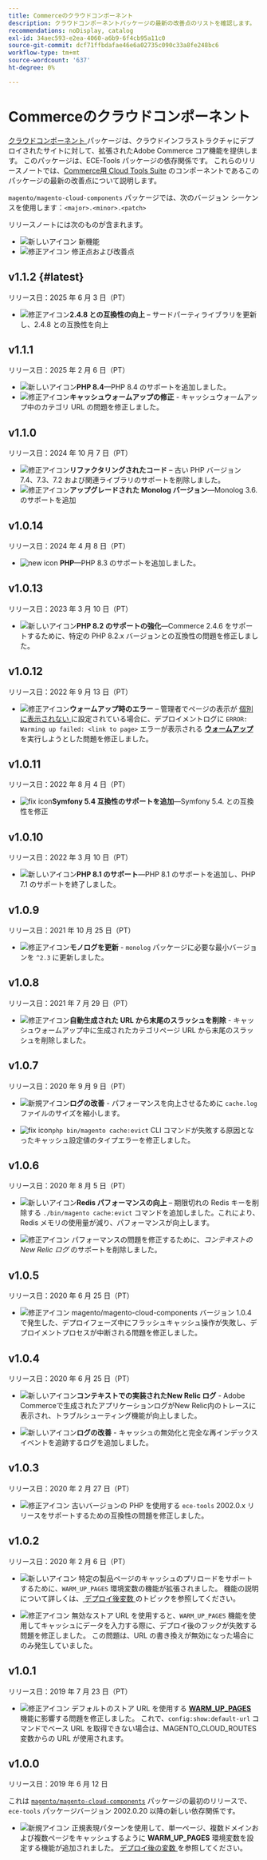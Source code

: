 ```yaml
---
title: Commerceのクラウドコンポーネント
description: クラウドコンポーネントパッケージの最新の改善点のリストを確認します。
recommendations: noDisplay, catalog
exl-id: 34aec593-e2ea-4060-a6b9-6f4cb95a11c0
source-git-commit: dcf71ffbdafae46e6a02735c090c33a8fe248bc6
workflow-type: tm+mt
source-wordcount: '637'
ht-degree: 0%

---
```


# Commerceのクラウドコンポーネント

[ クラウドコンポーネント ](https://github.com/magento/magento-cloud-components) パッケージは、クラウドインフラストラクチャにデプロイされたサイトに対して、拡張されたAdobe Commerce コア機能を提供します。 このパッケージは、ECE-Tools パッケージの依存関係です。 これらのリリースノートでは、[Commerce用 Cloud Tools Suite](cloud-tools-suite.md) のコンポーネントであるこのパッケージの最新の改善点について説明します。

`magento/magento-cloud-components` パッケージでは、次のバージョン シーケンスを使用します：`<major>.<minor>.<patch>`

リリースノートには次のものが含まれます。

- ![ 新しいアイコン ](../../assets/new.svg) 新機能
- ![ 修正アイコン ](../../assets/fix.svg) 修正点および改善点

<!--Add release notes below-->

## v1.1.2 {#latest}

リリース日：2025 年 6 月 3 日（PT）

- ![ 修正アイコン ](../../assets/fix.svg)**2.4.8 との互換性の向上** – サードパーティライブラリを更新し、2.4.8 との互換性を向上 <!-- MCLOUD-13707	 - -->

## v1.1.1

リリース日：2025 年 2 月 6 日（PT）

- ![ 新しいアイコン ](../../assets/new.svg)**PHP 8.4**—PHP 8.4 のサポートを追加しました。<!-- MCLOUD-13148	 - -->
- ![ 修正アイコン ](../../assets/fix.svg)**キャッシュウォームアップの修正** - キャッシュウォームアップ中のカテゴリ URL の問題を修正しました。<!-- MCLOUD-12454 - -->


## v1.1.0

リリース日：2024 年 10 月 7 日（PT）

- ![ 修正アイコン ](../../assets/fix.svg)**リファクタリングされたコード** – 古い PHP バージョン 7.4、7.3、7.2 および関連ライブラリのサポートを削除しました。<!-- MCLOUD-9278 - -->
- ![ 修正アイコン ](../../assets/fix.svg)**アップグレードされた Monolog バージョン**—Monolog 3.6.<!-- MCLOUD-12855 - --> のサポートを追加

## v1.0.14

リリース日：2024 年 4 月 8 日（PT）

- ![new icon](../../assets/new.svg) **PHP**—PHP 8.3 のサポートを追加しました。

## v1.0.13

リリース日：2023 年 3 月 10 日（PT）

- ![ 新しいアイコン ](../../assets/new.svg)**PHP 8.2 のサポートの強化**—Commerce 2.4.6 をサポートするために、特定の PHP 8.2.x バージョンとの互換性の問題を修正しました。

## v1.0.12

リリース日：2022 年 9 月 13 日（PT）

- ![ 修正アイコン ](../../assets/fix.svg)**ウォームアップ時のエラー** – 管理者でページの表示が [ 個別に表示されない ](../environment/variables-post-deploy.md#warm_up_pages) に設定されている場合に、デプロイメントログに `ERROR: Warming up failed: <link to page>` エラーが表示される [**ウォームアップ**](https://experienceleague.adobe.com/ja/docs/commerce-admin/systems/data-transfer/data-attributes-product#simple-product-csv-file-structure) を実行しようとした問題を修正しました。<!-- MCLOUD-9134 -->

## v1.0.11

リリース日：2022 年 8 月 4 日（PT）

- ![fix icon](../../assets/fix.svg)**Symfony 5.4 互換性のサポートを追加**—Symfony 5.4.<!-- AC-3550 --> との互換性を修正

## v1.0.10

リリース日：2022 年 3 月 10 日（PT）

- ![ 新しいアイコン ](../../assets/new.svg)**PHP 8.1 のサポート**—PHP 8.1 のサポートを追加し、PHP 7.1 のサポートを終了しました。

## v1.0.9

リリース日：2021 年 10 月 25 日（PT）

- ![ 修正アイコン ](../../assets/fix.svg)**モノログを更新** - `monolog` パッケージに必要な最小バージョンを `^2.3` に更新しました。<!-- ACMP-1263 -->

## v1.0.8

リリース日：2021 年 7 月 29 日（PT）

- ![ 修正アイコン ](../../assets/fix.svg)**自動生成された URL から末尾のスラッシュを削除** - キャッシュウォームアップ中に生成されたカテゴリページ URL から末尾のスラッシュを削除しました。<!--MCLOUD-7192-->

## v1.0.7

リリース日：2020 年 9 月 9 日（PT）

- ![ 新規アイコン ](../../assets/new.svg)**ログの改善** - パフォーマンスを向上させるために `cache.log` ファイルのサイズを縮小します。<!--MCLOUD-6859-->

- ![fix icon](../../assets/fix.svg)`php bin/magento cache:evict` CLI コマンドが失敗する原因となったキャッシュ設定値のタイプエラーを修正しました。

## v1.0.6

リリース日：2020 年 8 月 5 日（PT）

- ![ 新しいアイコン ](../../assets/new.svg)**Redis パフォーマンスの向上** – 期限切れの Redis キーを削除する `./bin/magento cache:evict` コマンドを追加しました。これにより、Redis メモリの使用量が減り、パフォーマンスが向上します。<!--MCLOUD-6023-->

- ![ 修正アイコン ](../../assets/fix.svg) パフォーマンスの問題を修正するために、*コンテキストのNew Relic ログ* のサポートを削除しました。<!--MCLOUD-6422-->

## v1.0.5

リリース日：2020 年 6 月 25 日（PT）

- ![ 修正アイコン ](../../assets/fix.svg) magento/magento-cloud-components バージョン 1.0.4 で発生した、デプロイフェーズ中にフラッシュキャッシュ操作が失敗し、デプロイメントプロセスが中断される問題を修正しました。

## v1.0.4

リリース日：2020 年 6 月 25 日（PT）

- ![ 新しいアイコン ](../../assets/new.svg)**コンテキストでの実装されたNew Relic ログ** - Adobe Commerceで生成されたアプリケーションログがNew Relic内のトレースに表示され、トラブルシューティング機能が向上しました。<!--MCLOUD-6029-->

- ![ 新しいアイコン ](../../assets/new.svg)**ログの改善** - キャッシュの無効化と完全な再インデックスイベントを追跡するログを追加しました。<!--MCLOUD-6157-->

## v1.0.3

リリース日：2020 年 2 月 27 日（PT）

- ![ 修正アイコン ](../../assets/fix.svg) 古いバージョンの PHP を使用する `ece-tools` 2002.0.x リリースをサポートするための互換性の問題を修正しました。

## v1.0.2

リリース日：2020 年 2 月 6 日（PT）

- ![ 新しいアイコン ](../../assets/new.svg) 特定の製品ページのキャッシュのプリロードをサポートするために、`WARM_UP_PAGES` 環境変数の機能が拡張されました。 機能の説明について詳しくは、[ デプロイ後変数 ](../environment/variables-post-deploy.md#warm_up_pages) のトピックを参照してください。<!--MAGECLOUD-4444-->

- ![ 修正アイコン ](../../assets/fix.svg) 無効なストア URL を使用すると、`WARM_UP_PAGES` 機能を使用してキャッシュにデータを入力する際に、デプロイ後のフックが失敗する問題を修正しました。 この問題は、URL の書き換えが無効になった場合にのみ発生していました。<!-- MAGECLOUD-4094 -->

## v1.0.1

リリース日：2019 年 7 月 23 日（PT）

- ![ 修正アイコン ](../../assets/fix.svg) デフォルトのストア URL を使用する [**WARM_UP_PAGES**](../environment/variables-post-deploy.md#warm_up_pages) 機能に影響する問題を修正しました。 これで、`config:show:default-url` コマンドでベース URL を取得できない場合は、MAGENTO_CLOUD_ROUTES 変数からの URL が使用されます。<!-- MAGECLOUD-3866 -->

## v1.0.0

リリース日：2019 年 6 月 12 日

これは [`magento/magento-cloud-components`](https://github.com/magento/magento-cloud-components) パッケージの最初のリリースで、`ece-tools` パッケージバージョン 2002.0.20 以降の新しい依存関係です。

- ![ 新規アイコン ](../../assets/new.svg) 正規表現パターンを使用して、単一ページ、複数ドメインおよび複数ページをキャッシュするように **WARM_UP_PAGES** 環境変数を設定する機能が追加されました。 [ デプロイ後の変数 ](../environment/variables-post-deploy.md#warm_up_pages) を参照してください。<!--MAGECLOUD-3258-->
